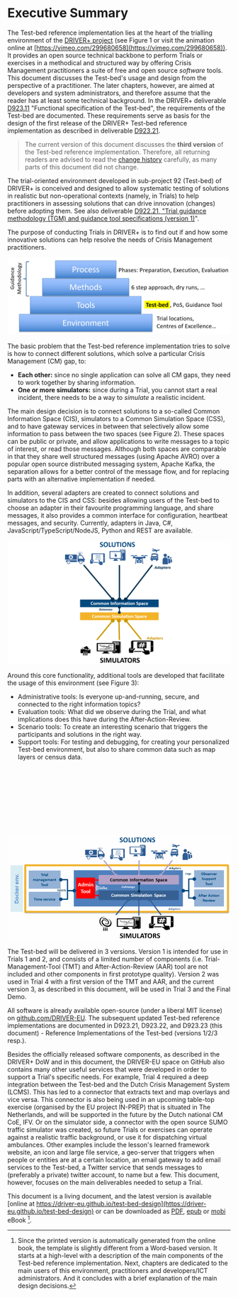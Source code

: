 # Executive Summary

The Test-bed reference implementation lies at the heart of the trialling environment of the [DRIVER+ project](driver-project.eu) (see Figure 1 or visit the animation online at [https://vimeo.com/299680658](https://vimeo.com/299680658)). It provides an open source technical backbone to perform Trials or exercises in a methodical and structured way by offering Crisis Management practitioners a suite of free and open source *software* tools. This document discusses the Test-bed's usage and design from the perspective of a practitioner. The later chapters, however, are aimed at developers and system administrators, and therefore assume that the reader has at least some technical background. In the DRIVER+ deliverable [D923.11](https://driver-eu.gitbooks.io/test-bed-specification) "Functional specification of the Test-bed", the requirements of the Test-bed are documented. These requirements serve as basis for the design of the first release of the DRIVER+ Test-bed reference implementation as described in deliverable [D923.21](https://www.driver-project.eu/wp-content/uploads/2018/08/DRIVERPLUS_D923.21_First-release-of-the-Test-bed-reference-implementation.pdf).

> The current version of this document discusses the **third version** of the Test-bed reference implementation. Therefore, all returning readers are advised to read the [change history](changes.md) carefully, as many parts of this document did not change.

The trial-oriented environment developed in sub-project 92 (Test-bed) of DRIVER+ is conceived and designed to allow systematic testing of solutions in realistic but non-operational contexts (namely, in Trials) to help practitioners in assessing solutions that can drive innovation (changes) before adopting them. See also deliverable [D922.21, "Trial guidance methodology (TGM) and guidance tool specifications (version 1)](https://www.driver-project.eu/wp-content/uploads/2018/08/DRIVERPLUS_D922.21_Trial-guidance-methodology-and-guidance-tool-specifications.pdf)".

The purpose of conducting Trials in DRIVER+ is to find out if and how some innovative solutions can help resolve the needs of Crisis Management practitioners.

![Process-Methods-Tools-Environment (PMTE) paradigm, where the TGM prescribes the Process and Methodology, supported by the Test-bed technical infrastructure (Tools).](img/pmte_paradigm.png)

The basic problem that the Test-bed reference implementation tries to solve is how to connect different solutions, which solve a particular Crisis Management (CM) gap, to:

- **Each other:** since no single application can solve all CM gaps, they need to work together by sharing information.
- **One or more simulators:** since during a Trial, you cannot start a real incident, there needs to be a way to *simulate* a realistic incident.

The main design decision is to connect solutions to a so-called Common Information Space (CIS), simulators to a Common Simulation Space (CSS), and to have gateway services in between that selectively allow some information to pass between the two spaces (see Figure 2). These spaces can be public or private, and allow applications to write messages to a topic of interest, or read those messages. Although both spaces are comparable in that they share well structured messages (using Apache AVRO) over a popular open source distributed messaging system, Apache Kafka, the separation allows for a better control of the message flow, and for replacing parts with an alternative implementation if needed.

In addition, several adapters are created to connect solutions and simulators to the CIS and CSS: besides allowing users of the Test-bed to choose an adapter in their favourite programming language, and share messages, it also provides a common interface for configuration, heartbeat messages, and security. Currently, adapters in Java, C#, JavaScript/TypeScript/NodeJS, Python and REST are available.

![The Common Information and Simulation Space allow the exchange of well-structured, informative messages](img/test_bed_overview_cis_css.png)

Around this core functionality, additional tools are developed that facilitate the usage of this environment (see Figure 3):

- Administrative tools: Is everyone up-and-running, secure, and connected to the right information topics?
- Evaluation tools: What did we observe during the Trial, and what implications does this have during the After-Action-Review.
- Scenario tools: To create an interesting scenario that triggers the participants and solutions in the right way.
- Support tools: For testing and debugging, for creating your personalized Test-bed environment, but also to share common data such as map layers or census data.

<div style="height: 10em"></div>

![Test-bed reference implementation: the components inside the yellow rectangle are being developed as open source tools in the DRIVER+ project](img/test-bed-components-explained.png)

The Test-bed will be delivered in 3 versions. Version 1 is intended for use in Trials 1 and 2, and consists of a limited number of components (i.e. Trial-Management-Tool (TMT) and After-Action-Review (AAR) tool are not included and other components in first prototype quality). Version 2 was used in Trial 4 with a first version of the TMT and AAR, and the current version 3, as described in this document, will be used in Trial 3 and the Final Demo.

All software is already available open-source (under a liberal MIT license) on [github.com/DRIVER-EU](https://github.com/DRIVER-EU). The subsequent updated Test-bed reference implementations are documented in D923.21, D923.22, and D923.23 (this document) - Reference Implementations of the Test-bed (versions 1/2/3 resp.).

Besides the officially released software components, as described in the DRIVER+ DoW and in this document, the DRIVER-EU space on GitHub also contains many other useful services that were developed in order to support a Trial's specific needs. For example, Trial 4 required a deep integration between the Test-bed and the Dutch Crisis Management System (LCMS). This has led to a connector that extracts text and map overlays and vice versa. This connector is also being used in an upcoming table-top exercise (organised by the EU project IN-PREP) that is situated in The Netherlands, and will be supported in the future by the Dutch national CM CoE, IFV. Or on the simulator side, a connector with the open source SUMO traffic simulator was created, so future Trials or exercises can operate against a realistic traffic background, or use it for dispatching virtual ambulances. Other examples include the lesson's learned framework website, an icon and large file service, a geo-server that triggers when people or entities are at a certain location, an email gateway to add email services to the Test-bed, a Twitter service that sends messages to (preferably a private) twitter account, to name but a few. This document, however, focuses on the main deliverables needed to setup a Trial.

This document is a living document, and the latest version is available [online at https://driver-eu.github.io/test-bed-design](https://driver-eu.github.io/test-bed-design) or can be downloaded as
<a href="./ebooks/driver-plus-test-bed-specification.pdf" target="_blank">PDF</a>, <a href="./ebooks/driver-plus-test-bed-specification.epub" target="_blank">epub</a> or <a href="./ebooks/driver-plus-test-bed-specification.mobi" target="_blank">mobi</a> eBook [^1].

[^1]: Since the printed version is automatically generated from the online book, the template is slightly different from a Word-based version. It starts at a high-level with a description of the main components of the Test-bed reference implementation. Next, chapters are dedicated to the main users of this environment, practitioners and developers/ICT administrators. And it concludes with a brief explanation of the main design decisions.
 